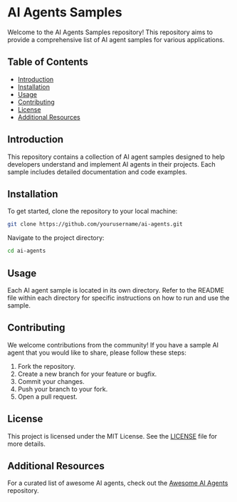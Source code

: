 # AI Agents Samples

Welcome to the AI Agents Samples repository! This repository aims to provide a comprehensive list of AI agent samples for various applications.

## Table of Contents

- [Introduction](#introduction)
- [Installation](#installation)
- [Usage](#usage)
- [Contributing](#contributing)
- [License](#license)
- [Additional Resources](#additional-resources)

## Introduction

This repository contains a collection of AI agent samples designed to help developers understand and implement AI agents in their projects. Each sample includes detailed documentation and code examples.

## Installation

To get started, clone the repository to your local machine:

```bash
git clone https://github.com/yourusername/ai-agents.git
```

Navigate to the project directory:

```bash
cd ai-agents
```

## Usage

Each AI agent sample is located in its own directory. Refer to the README file within each directory for specific instructions on how to run and use the sample.

## Contributing

We welcome contributions from the community! If you have a sample AI agent that you would like to share, please follow these steps:

1. Fork the repository.
2. Create a new branch for your feature or bugfix.
3. Commit your changes.
4. Push your branch to your fork.
5. Open a pull request.

## License

This project is licensed under the MIT License. See the [LICENSE](LICENSE) file for more details.

## Additional Resources

For a curated list of awesome AI agents, check out the [Awesome AI Agents](https://github.com/e2b-dev/awesome-ai-agents) repository.
